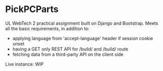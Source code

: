 # PickPCParts

UL WebTech 2 practical assignment built on Django and Bootstrap. Meets all the basic requirements, in addition to:

- applying language from 'accept-language' header if session cookie unset
- having a GET only REST API for /build/ and /build/<id> route
- fetching data from a third-party API on the client side

Live instance: WIP
